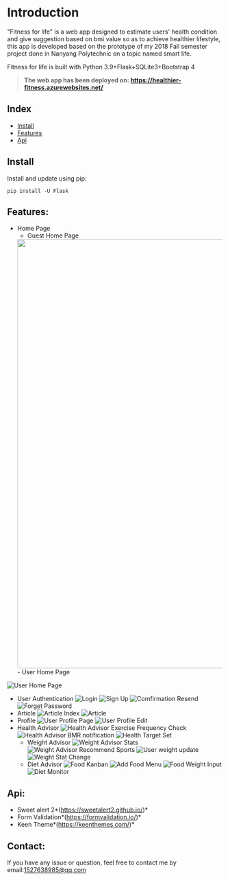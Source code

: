 # Introduction

"Fitness for life" is a web app designed to estimate users' health condition and give suggestion based on bmi value so
as to achieve healthier lifestyle, this app is developed based on the prototype of my 2018 Fall semester project done in
Nanyang Polytechnic on a topic named smart life.

Fitness for life is built with Python 3.9+Flask+SQLite3+Bootstrap 4

> **The web app has been deployed on: https://healthier-fitness.azurewebsites.net/**

## Index

- [Install](#install)
- [Features](#features)
- [Api](#api)

## Install

Install and update using pip:

```
pip install -U Flask
```

## Features:
- Home Page
  - Guest Home Page
  <img src="/Pic/1.png" width="1000" />
  - User Home Page
![User Home Page](/Pic/3.png)
- User Authentication
![Login](/Pic/2.png)
![Sign Up](/Pic/7.png)
![Comfirmation Resend](/Pic/8.png)
![Forget Password](/Pic/9.png)
- Article
![Article Index](/Pic/4.png)
![Article](/Pic/5.png)
- Profile
![User Profile Page](/Pic/6.png)
![User Profile Edit](/Pic/10.png)
- Health Advisor
![Health Advisor Exercise Frequency Check](/Pic/14.png)
![Health Advisor BMR notification](/Pic/15.png)
![Health Target Set](/Pic/13.png)
  - Weight Advisor
![Weight Advisor Stats](/Pic/11.png)
![Weight Advisor Recommend Sports](/Pic/12.png)
![User weight update](/Pic/16.png)
![Weight Stat Change](/Pic/17.png)
  - Diet Advisor
![Food Kanban](/Pic/20.png)
![Add Food Menu](/Pic/19.png)
![Food Weight Input](/Pic/18.png)
![Diet Monitor](/Pic/21.png)


## Api:

- Sweet alert 2*(https://sweetalert2.github.io/)*
- Form Validation*(https://formvalidation.io/)*
- Keen Theme*(https://keenthemes.com/)*

## Contact:

If you have any issue or question, feel free to contact me by email:1527638985@qq.com
